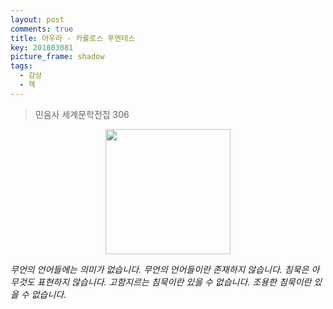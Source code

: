 ```yaml
---
layout: post
comments: true
title: 아우라 - 카를로스 푸엔테스
key: 201803081
picture_frame: shadow
tags:
  - 감상
  - 책
---
```


> 민음사 세계문학전집 306

<p style="text-align:center"><img src="https://raw.githubusercontent.com/q0115643/my_blog/master/images/publikumsbeschimpfung.png" width="200" height="200" /></p>

*무언의 언어들에는 의미가 없습니다. 무언의 언어들이란 존재하지 않습니다. 침묵은 아무것도 표현하지 않습니다. 고함지르는 침묵이란 있을 수 없습니다. 조용한 침묵이란 있을 수 없습니다.*
